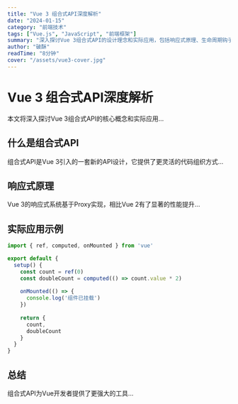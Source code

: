 ```yaml
---
title: "Vue 3 组合式API深度解析"
date: "2024-01-15"
category: "前端技术"
tags: ["Vue.js", "JavaScript", "前端框架"]
summary: "深入探讨Vue 3组合式API的设计理念和实际应用，包括响应式原理、生命周期钩子等核心概念。"
author: "破酥"
readTime: "8分钟"
cover: "/assets/vue3-cover.jpg"
---
```


# Vue 3 组合式API深度解析

本文将深入探讨Vue 3组合式API的核心概念和实际应用...

## 什么是组合式API

组合式API是Vue 3引入的一套新的API设计，它提供了更灵活的代码组织方式...

## 响应式原理

Vue 3的响应式系统基于Proxy实现，相比Vue 2有了显著的性能提升...

## 实际应用示例

```javascript
import { ref, computed, onMounted } from 'vue'

export default {
  setup() {
    const count = ref(0)
    const doubleCount = computed(() => count.value * 2)
    
    onMounted(() => {
      console.log('组件已挂载')
    })
    
    return {
      count,
      doubleCount
    }
  }
}
```

## 总结

组合式API为Vue开发者提供了更强大的工具...
